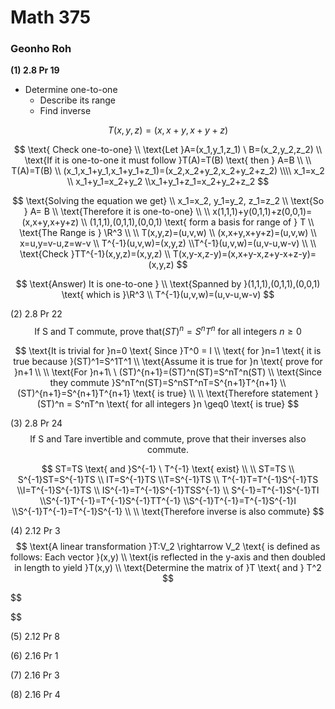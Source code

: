 # Math 375

### Geonho Roh

**(1) 2.8 Pr 19** 

- Determine one-to-one 
  - Describe its range
  - Find inverse

$$
T(x,y,z)=(x,x+y,x+y+z)
$$

$$
\text{ Check one-to-one}
\\ \text{Let }A=(x_1,y_1,z_1) \ B=(x_2,y_2,z_2)
\\ \text{If it is one-to-one it must follow }T(A)=T(B) \text{ then } A=B
\\
\\ T(A)=T(B)
\\ (x_1,x_1+y_1,x_1+y_1+z_1)=(x_2,x_2+y_2,x_2+y_2+z_2)
\\\\ x_1=x_2
\\ x_1+y_1=x_2+y_2
\\x_1+y_1+z_1=x_2+y_2+z_2
$$

$$
\text{Solving the equation we get}
\\ x_1=x_2, y_1=y_2, z_1=z_2
\\ \text{So } A= B
\\ \text{Therefore it is one-to-one}
\\ 
\\ x(1,1,1)+y(0,1,1)+z(0,0,1)=(x,x+y,x+y+z)
\\ (1,1,1),(0,1,1),(0,0,1) \text{ form a basis for range of } T 
\\ \text{The Range is } \R^3
\\
\\ T(x,y,z)=(u,v,w)
\\ (x,x+y,x+y+z)=(u,v,w)
\\ x=u,y=v-u,z=w-v
\\ T^{-1}(u,v,w)=(x,y,z)
\\T^{-1}(u,v,w)=(u,v-u,w-v)
\\
\\ \text{Check }TT^{-1}(x,y,z)=(x,y,z)
\\ T(x,y-x,z-y)=(x,x+y-x,z+y-x+z-y)=(x,y,z)
$$

$$
\text{Answer) It is one-to-one }
\\ \text{Spanned by }(1,1,1),(0,1,1),(0,0,1) \text{ which is }\R^3
\\ T^{-1}(u,v,w)=(u,v-u,w-v)
$$

(2) 2.8 Pr 22
$$
\text{If S and T commute, prove that} (ST)^n = S^nT^n \text{ for all integers }n \geq0
$$

$$
\text{It is trivial for }n=0 \text{ Since }T^0 = I
\\ 
\text{ for }n=1 \text{ it is true because }(ST)^1=S^1T^1
\\ \text{Assume it is true for }n \text{ prove for }n+1
\\ 
\\ \text{For }n+1\ \ (ST)^{n+1}=(ST)^n(ST)=S^nT^n(ST)
\\ \text{Since they commute }S^nT^n(ST)=S^nST^nT=S^{n+1}T^{n+1}
\\ (ST)^{n+1}=S^{n+1}T^{n+1} \text{ is true}
\\
\\ \text{Therefore statement }(ST)^n = S^nT^n \text{ for all integers }n \geq0 \text{ is true}
$$

(3) 2.8 Pr 24
$$
\text{If S and Tare invertible and commute, prove that their inverses also commute.}
$$

$$
ST=TS \text{ and }S^{-1} \ T^{-1} \text{ exist}
\\ 
\\ ST=TS
\\ S^{-1}ST=S^{-1}TS
\\ IT=S^{-1}TS
\\T=S^{-1}TS
\\ T^{-1}T=T^{-1}S^{-1}TS
\\I=T^{-1}S^{-1}TS
\\ IS^{-1}=T^{-1}S^{-1}TSS^{-1}
\\ S^{-1}=T^{-1}S^{-1}TI
\\S^{-1}T^{-1}=T^{-1}S^{-1}TT^{-1}
\\S^{-1}T^{-1}=T^{-1}S^{-1}I
\\S^{-1}T^{-1}=T^{-1}S^{-1}
\\
\\ \text{Therefore inverse is also commute}
$$

(4) 2.12 Pr 3
$$
\text{A linear transformation }T:V_2 \rightarrow V_2 \text{ is defined as follows: Each vector }(x,y)
\\ \text{is reflected in the y-axis and then doubled in length to yield }T(x,y) 
\\ \text{Determine the matrix of }T \text{ and } T^2
$$

$$

$$

(5) 2.12 Pr 8

(6) 2.16 Pr 1

(7) 2.16 Pr 3

(8) 2.16 Pr 4

